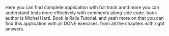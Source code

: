Here you can find complete application with full track annd more you can understand tests more effectively with comments along side code.
book author is Michel Hartl.
Book is Rails Tutorial.
and yeah more on that you can find this application with all DONE exercises.
from all the chapters with right answers.
